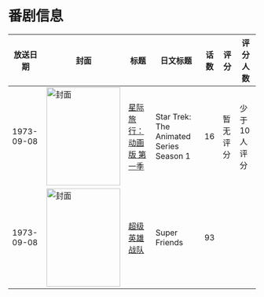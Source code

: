 # 番剧信息

|放送日期|封面|标题|日文标题|话数|评分|评分人数|
|---|---|---|---|---|---|---|
|1973-09-08|<img src="https://lain.bgm.tv/pic/cover/c/a2/ab/75015_lVqld.jpg" alt="封面" style="width:150px;height:200px;object-fit:cover;">|[星际旅行：动画版 第一季](https://bangumi.tv/subject/75015)|Star Trek: The Animated Series Season 1|16|暂无评分|少于10人评分|
|1973-09-08|<img src="https://lain.bgm.tv/pic/cover/c/4e/1f/506571_r22we.jpg" alt="封面" style="width:150px;height:200px;object-fit:cover;">|[超级英雄战队](https://bangumi.tv/subject/506571)|Super Friends|93|||
